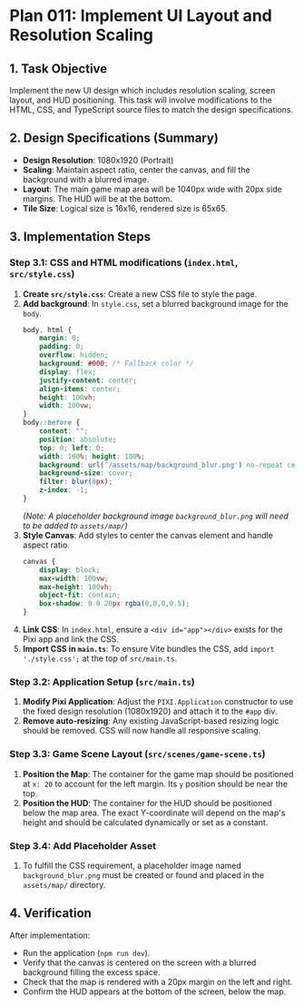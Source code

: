 # Plan 011: Implement UI Layout and Resolution Scaling

## 1. Task Objective

Implement the new UI design which includes resolution scaling, screen layout, and HUD positioning. This task will involve modifications to the HTML, CSS, and TypeScript source files to match the design specifications.

## 2. Design Specifications (Summary)

- **Design Resolution**: 1080x1920 (Portrait)
- **Scaling**: Maintain aspect ratio, center the canvas, and fill the background with a blurred image.
- **Layout**: The main game map area will be 1040px wide with 20px side margins. The HUD will be at the bottom.
- **Tile Size**: Logical size is 16x16, rendered size is 65x65.

## 3. Implementation Steps

### Step 3.1: CSS and HTML modifications (`index.html`, `src/style.css`)

1.  **Create `src/style.css`**: Create a new CSS file to style the page.
2.  **Add background**: In `style.css`, set a blurred background image for the `body`.
    ```css
    body, html {
        margin: 0;
        padding: 0;
        overflow: hidden;
        background: #000; /* Fallback color */
        display: flex;
        justify-content: center;
        align-items: center;
        height: 100vh;
        width: 100vw;
    }
    body::before {
        content: "";
        position: absolute;
        top: 0; left: 0;
        width: 100%; height: 100%;
        background: url('/assets/map/background_blur.png') no-repeat center center;
        background-size: cover;
        filter: blur(8px);
        z-index: -1;
    }
    ```
    *(Note: A placeholder background image `background_blur.png` will need to be added to `assets/map/`)*
3.  **Style Canvas**: Add styles to center the canvas element and handle aspect ratio.
    ```css
    canvas {
        display: block;
        max-width: 100vw;
        max-height: 100vh;
        object-fit: contain;
        box-shadow: 0 0 20px rgba(0,0,0,0.5);
    }
    ```
4.  **Link CSS**: In `index.html`, ensure a `<div id="app"></div>` exists for the Pixi app and link the CSS.
5.  **Import CSS in `main.ts`**: To ensure Vite bundles the CSS, add `import './style.css';` at the top of `src/main.ts`.

### Step 3.2: Application Setup (`src/main.ts`)

1.  **Modify Pixi Application**: Adjust the `PIXI.Application` constructor to use the fixed design resolution (1080x1920) and attach it to the `#app` div.
2.  **Remove auto-resizing**: Any existing JavaScript-based resizing logic should be removed. CSS will now handle all responsive scaling.

### Step 3.3: Game Scene Layout (`src/scenes/game-scene.ts`)

1.  **Position the Map**: The container for the game map should be positioned at `x: 20` to account for the left margin. Its `y` position should be near the top.
2.  **Position the HUD**: The container for the HUD should be positioned below the map area. The exact Y-coordinate will depend on the map's height and should be calculated dynamically or set as a constant.

### Step 3.4: Add Placeholder Asset

1.  To fulfill the CSS requirement, a placeholder image named `background_blur.png` must be created or found and placed in the `assets/map/` directory.

## 4. Verification

After implementation:
- Run the application (`npm run dev`).
- Verify that the canvas is centered on the screen with a blurred background filling the excess space.
- Check that the map is rendered with a 20px margin on the left and right.
- Confirm the HUD appears at the bottom of the screen, below the map.
